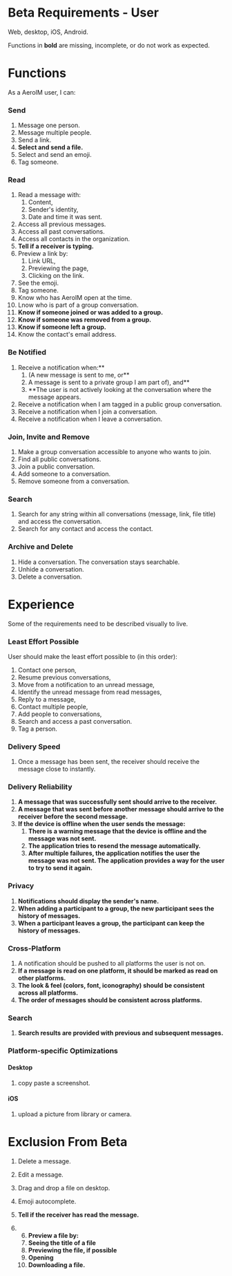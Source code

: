 Beta Requirements - User
===

Web, desktop, iOS, Android.

Functions in **bold** are missing, incomplete, or do not work as expected.

# Functions

As a AeroIM user, I can:

### Send

1. Message one person.
2. Message multiple people.
3. Send a link.
4. **Select and send a file.**
5. Select and send an emoji.
6. Tag someone.

### Read

1. Read a message with:
	1. Content,
	2. Sender's identity,
	3. Date and time it was sent.
2. Access all previous messages.
3. Access all past conversations.
4. Access all contacts in the organization.
5. **Tell if a receiver is typing.**
8. Preview a link by:
	1. Link URL,
	2. Previewing the page,
	3. Clicking on the link.
9. See the emoji.
10. Tag someone.
11. Know who has AeroIM open at the time.
12. Lnow who is part of a group conversation.
13. **Know if someone joined or was added to a group.**
14. **Know if someone was removed from a group.**
15. **Know if someone left a group.**
16. Know the contact's email address.

### Be Notified

1. Receive a notification when:**
	1. (A new message is sent to me, or**
	2. A message is sent to a private group I am part of), and**
	3. **The user is not actively looking at the conversation where the message appears.
2. Receive a notification when I am tagged in a public group conversation.
3. Receive a notification when I join a conversation.
4. Receive a notification when I leave a conversation.

### Join, Invite and Remove

1. Make a group conversation accessible to anyone who wants to join.
2. Find all public conversations.
3. Join a public conversation.
4. Add someone to a conversation.
5. Remove someone from a conversation.

### Search

1. Search for any string within all conversations (message, link, file title) and access the conversation.
2. Search for any contact and access the contact.

### Archive and Delete

1. Hide a conversation. The conversation stays searchable.
2. Unhide a conversation.
3. Delete a conversation.

# Experience

Some of the requirements need to be described visually to live.

### Least Effort Possible

User should make the least effort possible to (in this order):

1. Contact one person,
2. Resume previous conversations,
3. Move from a notification to an unread message,
4. Identify the unread message from read messages,
5. Reply to a message,
6. Contact multiple people,
7. Add people to conversations,
8. Search and access a past conversation.
9. Tag a person.

### Delivery Speed

1. Once a message has been sent, the receiver should receive the message close to instantly.

### Delivery Reliability

1. **A message that was successfully sent should arrive to the receiver.**
2. **A message that was sent before another message should arrive to the receiver before the second message.**
3. **If the device is offline when the user sends the message:**
	1. **There is a warning message that the device is offline and the message was not sent.**
	2. **The application tries to resend the message automatically.**
	3. **After multiple failures, the application notifies the user the message was not sent. The application provides a way for the user to try to send it again.**

### Privacy

1. **Notifications should display the sender's name.**
2. **When adding a participant to a group, the new participant sees the history of messages.**
3. **When a participant leaves a group, the participant can keep the history of messages.**

### Cross-Platform

1. A notification should be pushed to all platforms the user is not on.
2. **If a message is read on one platform, it should be marked as read on other platforms.**
3. **The look & feel (colors, font, iconography) should be consistent across all platforms.**
4. **The order of messages should be consistent across platforms.**

### Search

1. **Search results are provided with previous and subsequent messages.**

### Platform-specific Optimizations

#### Desktop

1. copy paste a screenshot.

#### iOS

1. upload a picture from library or camera.

# Exclusion From Beta

1. Delete a message.
2. Edit a message.
3. Drag and drop a file on desktop.
4. Emoji autocomplete.

6. **Tell if the receiver has read the message.**
7. 6. **Preview a file by:**
	1. **Seeing the title of a file**
	2. **Previewing the file, if possible**
	3. **Opening**
	4. **Downloading a file.**
